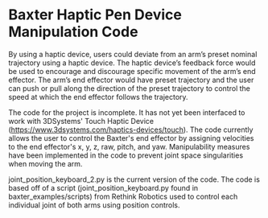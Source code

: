 # Baxter Haptic Pen Device Manipulation Code

By using a haptic device, users could deviate from an arm’s preset nominal trajectory using a haptic device. The haptic device’s feedback force would be used to encourage and discourage specific movement of the arm’s end effector. The arm’s end effector would have preset trajectory and the user can push or pull along the direction of the preset trajectory to control the speed at which the end effector follows the trajectory.

The code for the project is incomplete. It has not yet been interfaced to work with 3DSystems' Touch Haptic Device (https://www.3dsystems.com/haptics-devices/touch).
The code currently allows the user to control the Baxter's end effector by assigning velocities to the end effector's x, y, z, raw, pitch, and yaw. Manipulability measures have been implemented in the code to prevent joint space singularities when moving the arm. 

joint_position_keyboard_2.py is the current version of the code. The code is based off of a script (joint_position_keyboard.py found in baxter_examples/scripts) from Rethink Robotics used to control each individual joint of both arms using position controls.
